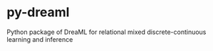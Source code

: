 # py-dreaml
Python package of DreaML for relational mixed discrete-continuous learning and inference

